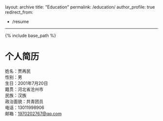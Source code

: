 layout: archive
title: "Education"
permalink: /education/
author_profile: true
redirect_from:
  - /resume
---

{% include base_path %}

个人简历
======
姓名：贾再民  
性别：男  
生日：2001年7月20日  
籍贯：河北省沧州市  
民族：汉族  
政治面貌：共青团员  
电话：13011998906  
邮箱：1970202767@qq.com  
